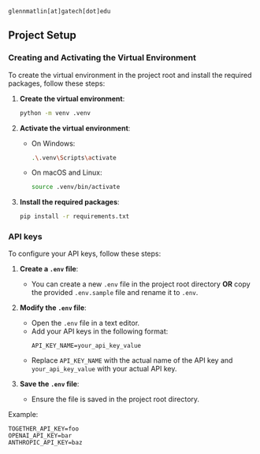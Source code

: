 `glennmatlin[at]gatech[dot]edu`

## Project Setup

### Creating and Activating the Virtual Environment

To create the virtual environment in the project root and install the required packages, follow these steps:

1. **Create the virtual environment**:
    ```sh
    python -m venv .venv
    ```

2. **Activate the virtual environment**:
    - On Windows:
        ```sh
        .\.venv\Scripts\activate
        ```
    - On macOS and Linux:
        ```sh
        source .venv/bin/activate
        ```

3. **Install the required packages**:
    ```sh
    pip install -r requirements.txt
    ```

### API keys
To configure your API keys, follow these steps:

1. **Create a `.env` file**:
    - You can create a new `.env` file in the project root directory **OR** copy the provided `.env.sample` file and rename it to `.env`.

2. **Modify the `.env` file**:
    - Open the `.env` file in a text editor.
    - Add your API keys in the following format:
      ```
      API_KEY_NAME=your_api_key_value
      ```
    - Replace `API_KEY_NAME` with the actual name of the API key and `your_api_key_value` with your actual API key.

3. **Save the `.env` file**:
    - Ensure the file is saved in the project root directory.

Example:
```
TOGETHER_API_KEY=foo
OPENAI_API_KEY=bar
ANTHROPIC_API_KEY=baz
```
